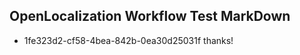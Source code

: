 ## OpenLocalization Workflow Test MarkDown
* 1fe323d2-cf58-4bea-842b-0ea30d25031f 
thanks!<!--HONumber=Mar16_HO4-->
